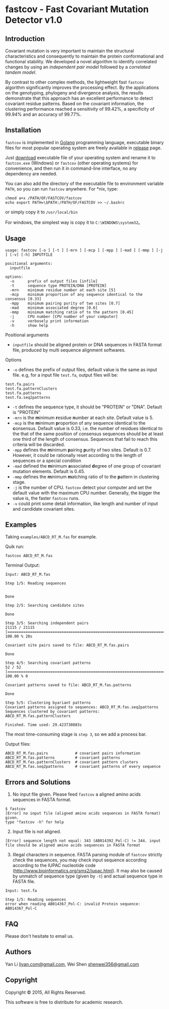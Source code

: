 # fastcov - Fast Covariant Mutation Detector v1.0

## Introduction

Covariant mutation is very important to maintain the structural characteristics
 and consequently to maintain the protein conformational and functional
 stability. We developed a novel algorithm to identify correlated changes by
 using an *independent pair model* followed by a *correlated tandem model*.

By contrast to other complex methods, the lightweight fast `fastcov` algorithm
 significantly improves the processing effect. By the applications on the
 genotyping, phylogeny and divergence analysis, the results demonstrate that
 this approach has an excellent performance to detect covariant residue
 patterns. Based on the covariant information, the clustering performance
 reached a sensitivity of 99.42%, a specificity of 99.94% and an accuracy of
 99.77%.

## Installation

`fastcov` is implemented in [Golang](https://golang.org/) programming language,
 executable binary files for most popular operating system are freely available
  in [release](https://github.com/yanlilab/fastcov/releases) page.

Just [download](https://github.com/yanlilab/fastcov/releases) executable file
 of your operating system and rename it to  `fastcov.exe` (Windows) or
 `fastcov` (other operating systems) for convenience, and then
 run it in  command-line interface, no any dependency are needed.

You can also add the directory of the executable file to environment variable
`PATH`, so you can run `fastcov` anywhere. For *nix, type:

```
chmod a+x /PATH/OF/FASTCOV/fastcov
echo export PATH=\$PATH:/PATH/OF/FASTCOV >> ~/.bashrc
```
or simply copy it to `/usr/local/bin`

For windows, the simplest way is copy it to `C:\WINDOWS\system32`。

## Usage

    usage: fastcov [-o ] [-t ] [-mrn ] [-mcp ] [-mpp ] [-mad ] [-mmp ] [-j ] [-v] [-h] INPUTFILE

    positional arguments:
      inputfile

    options:
      -o      prefix of output files [infile]
      -t      sequence type PROTEIN/DNA [PROTEIN]
      -mrn    minimum residue number at each site [5]
      -mcp    minimum proportion of any sequence identical to the consensus [0.33]
      -mpp    minimum pairing purity of two sites [0.7]
      -mad    minimum associated degree [0.6]
      -mmp    minimum matching ratio of to the pattern [0.45]
      -j      CPU number [CPU number of your computer]
      -v      verbosely print information
      -h      show help

Positional arguments
- `inputfile` should be aligned protein or DNA sequences in FASTA format file,  produced by multi sequence alignment softwares.

Options

- `-o` defines the prefix of output files, default value is the same as input
 file. e.g, for a input file `test.fa`, output files will be:
```
test.fa.pairs
test.fa.patternClusters
test.fa.patterns
test.fa.seq2patterns
```
- `-t` defines the sequence type, it should be "PROTEIN" or "DNA".
Default is "PROTEIN"
- `-mrn` is the **m**inimum **r**esidue **n**umber at each site.
 Default value is 5.
- `-mcp` is the **m**inimum **p**roportion of any sequence identical to
the **c**onsensus. Default value is 0.33, i.e. the number of residues
identical to the that of the same position of consensus sequences should be at
 least one third of the length of consensus.
 Sequences that fail to reach this criteria will be discarded.
- `-mpp` defines the **m**inimum **p**airing **p**urity of two sites.
Default is 0.7.
However, it could be rationally reset according to the length of sequences or
a special condition
- `-mad` defined the **m**inimum **a**ssociated **d**egree of one group of
covariant mutation elements. Default is 0.45.
- `-mmp` defines the **m**inimum **m**atching ratio of to the **p**attern in
clustering stage.
- `-j` is the number of CPU. `fastcov` detect your computer and set the
default value with the maximum CPU number. Generally, the bigger the value is,
the faster `fastcov` runs.
- `-v` could print some detail information, like length and number of input
and candidate covariant sites.

## Examples
Taking `examples/ABCD_RT_M.fas` for example.

Quik run:

    fastcov ABCD_RT_M.fas

Terminal Output:

```
Input: ABCD_RT_M.fas

Step 1/5: Reading sequences


Done

Step 2/5: Searching candidate sites

Done

Step 3/5: Searching independent pairs
21115 / 21115 [===================================================================================] 100.00 % 28s

Covariant site pairs saved to file: ABCD_RT_M.fas.pairs

Done

Step 4/5: Searching covariant patterns
52 / 52 [===========================================================================================] 100.00 % 0

Covariant patterns saved to file: ABCD_RT_M.fas.patterns

Done

Step 5/5: Clustering byariant patterns
Covariant patterns assigned to sequences: ABCD_RT_M.fas.seq2patterns
Sequences clustered by covariant patterns: ABCD_RT_M.fas.patternClusters

Finished. Time used: 29.423730883s
```
The most time-consuming stage is `step 3`, so we add a process bar.

Output files:

    ABCD_RT_M.fas.pairs            # covariant pairs information
    ABCD_RT_M.fas.patterns         # covariant patterns
    ABCD_RT_M.fas.patternClusters  # covariant pattern clusters
    ABCD_RT_M.fas.seq2patterns     # covariant patterns of every sequence

## Errors and Solutions

1) No input file given. Please feed `fastcov` a aligned amino acids sequences in FASTA format.

```
$ fastcov
[Error] no input file (aligned amino acids sequences in FASTA format) given.
type "fastcov -h" for help
```

2) Input file is not aligned.

```
[Error] sequence length not equal: 343 (AB014392_Pol-C) != 344. input file should be aligned amino acids sequences in FASTA format
```

3) Illegal characters in sequence. FASTA parsing module of `fastcov` strictly
 check the sequences, you may check input sequence according according to
 the IUPAC nucleotide code (http://www.bioinformatics.org/sms2/iupac.html).
 It may also be caused by unmatch of sequence type (given by `-t`) and actual
 sequence type in FASTA file.

```
Input: test.fa

Step 1/5: Reading sequences
error when reading AB014367_Pol-C: invalid Protein sequence: AB014367_Pol-C
```


## FAQ

Please don't hesitate to email us.


## Authors
Yan Li <liyan.com@gmail.com>, Wei Shen <shenwei356@gmail.com>

## Copyright
Copyright © 2015, All Rights Reserved.

This software is free to distribute for academic research.
